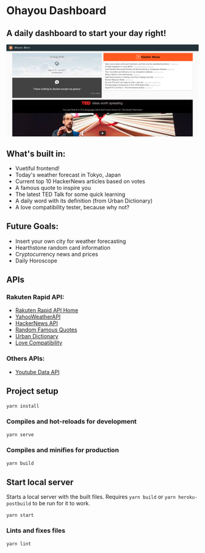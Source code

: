 # Ohayou Dashboard

## A daily dashboard to start your day right!
![Preview](public/img/header.png)

## What's built in:
- Vuetiful frontend!
- Today's weather forecast in Tokyo, Japan
- Current top 10 HackerNews articles based on votes
- A famous quote to inspire you
- The latest TED Talk for some quick learning
- A daily word with its definition (from Urban Dictionary)
- A love compatibility tester, because why not?

## Future Goals:
- Insert your own city for weather forecasting
- Hearthstone random card information
- Cryptocurrency news and prices
- Daily Horoscope

## APIs
### Rakuten Rapid API:
- [Rakuten Rapid API Home](https://english.api.rakuten.net/)
- [YahooWeatherAPI](https://english.api.rakuten.net/dimashirokov/api/YahooWeatherAPI)
- [HackerNews API](https://english.api.rakuten.net/dimashirokov/api/HackerNews)
- [Random Famous Quotes](https://english.api.rakuten.net/andruxnet/api/Random%20Famous%20Quotes)
- [Urban Dictionary](https://api.rakuten.net/community/api/Urban%20Dictionary)
- [Love Compatibility](https://api.rakuten.net/ajith/api/Love%20Calculator)

### Others APIs:
- [Youtube Data API](https://developers.google.com/youtube/v3/)

## Project setup
```
yarn install
```

### Compiles and hot-reloads for development
```
yarn serve
```

### Compiles and minifies for production
```
yarn build
```

## Start local server
Starts a local server with the built files. Requires `yarn build` or `yarn heroku-postbuild` to be run for it to work.
```
yarn start
```

### Lints and fixes files
```
yarn lint
```